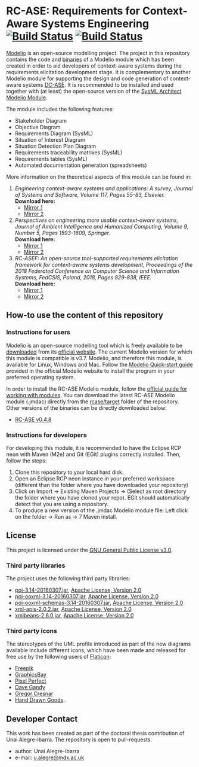 RC-ASE: Requirements for Context-Aware Systems Engineering  
[![Build Status](https://img.shields.io/badge/casetools-rcase-blue.svg)](https://travis-ci.org/joemccann/dillinger) [![Build Status](https://img.shields.io/badge/version-0.4.8-green.svg)](https://travis-ci.org/joemccann/dillinger)  
======

[Modelio](https://www.modelio.org/) is an open-source modelling project. The project in this repository contains the code and [binaries](https://github.com/ualegre/rcase/tree/master/rcase/target) of a Modelio module 
which has been created in order to aid developers of context-aware systems during the requirements elicitation development stage. It is complementary to another Modelio module for supporting the design and code generation of context-aware systems [DC-ASE](https://github.com/ualegre/dcase). It is recommended to be installed and used together with (at least) the open-source version of the [SysML Architect Modelio Module](http://store.modelio.org/resource/modules/sysml-architect-open-source.html).  

The module includes the following features:
* Stakeholder Diagram
* Objective Diagram	
* Requirements Diagram (SysML)
* Situation of Interest Diagram
* Situation Detection Plan Diagram
* Requirements traceability matrixes (SysML)
* Requirements tables (SysML)
* Automated documentation generation (spreadsheets)

More information on the theoretical aspects of this module can be found in:  
1. *Engineering context-aware systems and applications: A survey, Journal of Systems and Software, Volume 117, Pages 55-83, Elsevier.*  
**Download here:** 
	* [Mirror 1](https://doi.org/10.1016/j.jss.2016.02.010) 
	* [Mirror 2](http://eprints.mdx.ac.uk/18845/)
2. *Perspectives on engineering more usable context-aware systems, Journal of Ambient Intelligence and Humanized Computing, Volume 9, Number 5, Pages 1593-1609, Springer.*  
**Download here:** 
	* [Mirror 1](https://doi.org/10.1007/s12652-018-0863-7) 
	* [Mirror 2](http://eprints.mdx.ac.uk/24280/)
3. *RC-ASEF: An open-source tool-supported requirements elicitation framework for context-aware systems development, Proceedings of the 2018 Federated Conference on Computer Science and Information Systems, FedCSIS, Poland, 2018, Pages 829-838, IEEE.*   
**Download here:** 
	* [Mirror 1](https://doi.org/10.15439/2018F136)  
	* [Mirror 2](https://annals-csis.org/proceedings/2018/drp/pdf/136.pdf)  
	
## How-to use the content of this repository
### Instructions for users
Modelio is an open-source modelling tool which is freely available to be [downloaded](https://www.modelio.org/downloads/download-modelio.html) from its [official website](http://www.modelio.org). The current Modelio version for which this module is compatible is v3.7. Modelio, and therefore this module, is available for Linux, Windows and Mac. Follow the [Modelio Quick-start guide](https://www.modelio.org/quick-start-pages-35.html) provided in the official Modelio website to install the program in your preferred operating system. 

In order to install the RC-ASE Modelio module, follow the [official guide for working with modules](https://www.modelio.org/quick-start-pages-35/928-modelio/quick-start-35x/132-working-with-modules-35.html). You can download the latest RC-ASE Modelio module (.jmdac) directly from the [rcase/target](https://github.com/ualegre/rcase/blob/master/rcase/target/) folder of the repository. Other versions of the binaries can be directly downloaded below: 

* [RC-ASE v0.4.8](https://github.com/ualegre/rcase/raw/master/rcase/target/RCase_0.4.8.jmdac)

### Instructions for developers
For developing this module, it is recommended to have the Eclipse RCP neon with Maven (M2e) and Git (EGit) plugins correctly installed. Then, follow the steps:
1. Clone this repository to your local hard disk.
2. Open an Eclipse RCP neon instance in your preferred workspace (different than the folder where you have downloaded your repository)
3. Click on Import -> Existing Maven Projects -> (Select as root directory the folder where you have cloned your repo). EGit should automatically detect 
that you are using a repository.
4. To produce a new version of the .jmdac Modelio module file: Left click on the folder -> Run as -> 7 Maven install. 

## License 
This project is licensed under the [GNU General Public License v3.0](https://github.com/casetools/rcase/blob/master/LICENSE.md).

### Third party libraries 
The project uses the following third party libraries:
* [poi-3.14-20160307.jar](https://poi.apache.org), [Apache License, Version 2.0](http://www.apache.org/licenses/LICENSE-2.0)
* [poi-ooxml-3.14-20160307.jar](https://poi.apache.org), [Apache License, Version 2.0](http://www.apache.org/licenses/LICENSE-2.0)
* [poi-ooxml-schemas-3.14-20160307.jar](https://poi.apache.org), [Apache License, Version 2.0](http://www.apache.org/licenses/LICENSE-2.0)
* [xml-apis-2.0.2.jar](https://xerces.apache.org/xml-commons/), [Apache License, Version 2.0](http://www.apache.org/licenses/LICENSE-2.0)
* [xmlbeans-2.6.0.jar](https://xmlbeans.apache.org/), [Apache License, Version 2.0](http://www.apache.org/licenses/LICENSE-2.0)

### Third party icons
The stereotypes of the UML profile introduced as part of the new diagrams available include different icons, which have been made and released for free use by the following users of [Flaticon](https://www.flaticon.com/): 
* [Freepik](https://www.flaticon.com/authors/freepik)
* [GraphicsBay](http://www.flaticon.com/authors/graphicsbay)
* [Pixel Perfect](https://www.flaticon.com/authors/pixel-perfect)
* [Dave Gandy](http://www.flaticon.com/authors/dave-gandy)
* [Gregor Cresnar](https://www.flaticon.com/authors/gregor-cresnar)
* [Hand Drawn Goods](https://www.flaticon.com/authors/hand-drawn-goods).

## Developer Contact
This work has been created as part of the doctoral thesis contribution of Unai Alegre-Ibarra. The repository is open to pull-requests. 
* author: Unai Alegre-Ibarra
* e-mail: u.alegre@mdx.ac.uk
